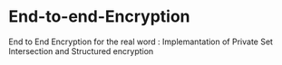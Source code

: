 # End-to-end-Encryption
 End to End Encryption for the real word : Implemantation of Private Set Intersection  and  Structured encryption
